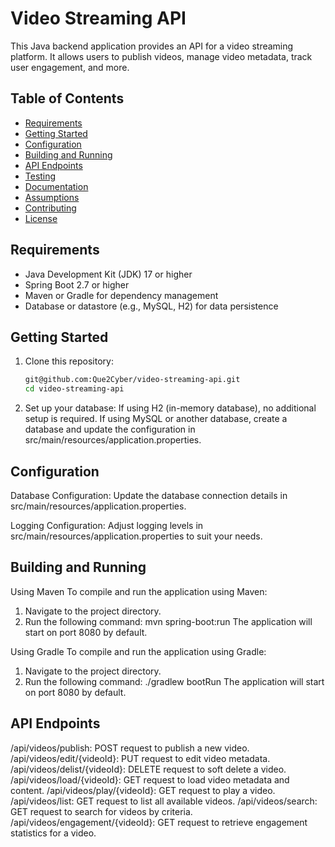 # Video Streaming API

This Java backend application provides an API for a video streaming platform. It allows users to publish videos, manage video metadata, track user engagement, and more.

## Table of Contents
- [Requirements](#requirements)
- [Getting Started](#getting-started)
- [Configuration](#configuration)
- [Building and Running](#building-and-running)
- [API Endpoints](#api-endpoints)
- [Testing](#testing)
- [Documentation](#documentation)
- [Assumptions](#assumptions)
- [Contributing](#contributing)
- [License](#license)

## Requirements
- Java Development Kit (JDK) 17 or higher
- Spring Boot 2.7 or higher
- Maven or Gradle for dependency management
- Database or datastore (e.g., MySQL, H2) for data persistence

## Getting Started

1. Clone this repository:

   ```sh
   git@github.com:Que2Cyber/video-streaming-api.git
   cd video-streaming-api

1. Set up your database:
If using H2 (in-memory database), no additional setup is required.
If using MySQL or another database, create a database and update the configuration in src/main/resources/application.properties.

## Configuration
Database Configuration: Update the database connection details in src/main/resources/application.properties.

Logging Configuration: Adjust logging levels in src/main/resources/application.properties to suit your needs.

## Building and Running
Using Maven
To compile and run the application using Maven:

1. Navigate to the project directory.
2. Run the following command:
   mvn spring-boot:run
The application will start on port 8080 by default.

Using Gradle
To compile and run the application using Gradle:

1. Navigate to the project directory.
2. Run the following command:
   ./gradlew bootRun
The application will start on port 8080 by default.

## API Endpoints
/api/videos/publish: POST request to publish a new video.
/api/videos/edit/{videoId}: PUT request to edit video metadata.
/api/videos/delist/{videoId}: DELETE request to soft delete a video.
/api/videos/load/{videoId}: GET request to load video metadata and content.
/api/videos/play/{videoId}: GET request to play a video.
/api/videos/list: GET request to list all available videos.
/api/videos/search: GET request to search for videos by criteria.
/api/videos/engagement/{videoId}: GET request to retrieve engagement statistics for a video.
